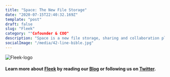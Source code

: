```yaml
---
title: "Space: The New File Storage"
date: "2020-07-15T22:40:32.169Z"
template: "post"
draft: false
slug: "Fleek"
category: ""Cofounder & COO"
description: "Space is a new file storage, sharing and collaboration platform with a focus on privacy. Stop letting companies spy on you. Finally take control of your privacy while still enjoying all your favorite features & tools."
socialImage: "/media/42-line-bible.jpg"
---
```


![Fleek-logo](/Space-(1).png)

#### Learn more about [Fleek](https://Fleek.co) by reading our [Blog](https://blog.Fleek.co) or following us on [Twitter](https://twitter.com/Fleekhq).







